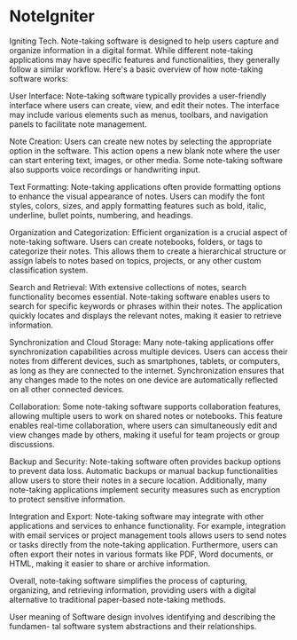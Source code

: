 # NoteIgniter
Igniting Tech.
Note-taking software is designed to help users capture and organize information in a digital format. While different note-taking applications may have specific features and functionalities, they generally follow a similar workflow. Here's a basic overview of how note-taking software works:

User Interface: Note-taking software typically provides a user-friendly interface where users can create, view, and edit their notes. The interface may include various elements such as menus, toolbars, and navigation panels to facilitate note management.

Note Creation: Users can create new notes by selecting the appropriate option in the software. This action opens a new blank note where the user can start entering text, images, or other media. Some note-taking software also supports voice recordings or handwriting input.

Text Formatting: Note-taking applications often provide formatting options to enhance the visual appearance of notes. Users can modify the font styles, colors, sizes, and apply formatting features such as bold, italic, underline, bullet points, numbering, and headings.

Organization and Categorization: Efficient organization is a crucial aspect of note-taking software. Users can create notebooks, folders, or tags to categorize their notes. This allows them to create a hierarchical structure or assign labels to notes based on topics, projects, or any other custom classification system.

Search and Retrieval: With extensive collections of notes, search functionality becomes essential. Note-taking software enables users to search for specific keywords or phrases within their notes. The application quickly locates and displays the relevant notes, making it easier to retrieve information.

Synchronization and Cloud Storage: Many note-taking applications offer synchronization capabilities across multiple devices. Users can access their notes from different devices, such as smartphones, tablets, or computers, as long as they are connected to the internet. Synchronization ensures that any changes made to the notes on one device are automatically reflected on all other connected devices.

Collaboration: Some note-taking software supports collaboration features, allowing multiple users to work on shared notes or notebooks. This feature enables real-time collaboration, where users can simultaneously edit and view changes made by others, making it useful for team projects or group discussions.

Backup and Security: Note-taking software often provides backup options to prevent data loss. Automatic backups or manual backup functionalities allow users to store their notes in a secure location. Additionally, many note-taking applications implement security measures such as encryption to protect sensitive information.

Integration and Export: Note-taking software may integrate with other applications and services to enhance functionality. For example, integration with email services or project management tools allows users to send notes or tasks directly from the note-taking application. Furthermore, users can often export their notes in various formats like PDF, Word documents, or HTML, making it easier to share or archive information.

Overall, note-taking software simplifies the process of capturing, organizing, and retrieving information, providing users with a digital alternative to traditional paper-based note-taking methods.





User
meaning of Software design involves identifying and describing the fundamen-
tal software system abstractions and their relationships.
